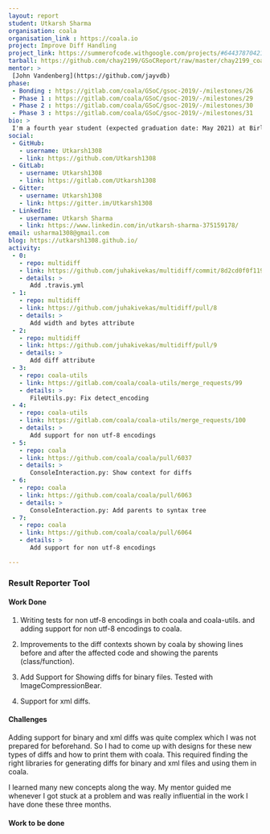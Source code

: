 ```yaml
---
layout: report
student: Utkarsh Sharma
organisation: coala
organisation_link : https://coala.io
project: Improve Diff Handling
project_link: https://summerofcode.withgoogle.com/projects/#6443787042160640
tarball: https://github.com/chay2199/GSoCReport/raw/master/chay2199_coala.tar.xz
mentor: >
 [John Vandenberg](https://github.com/jayvdb)
phase:
 - Bonding : https://gitlab.com/coala/GSoC/gsoc-2019/-/milestones/26
 - Phase 1 : https://gitlab.com/coala/GSoC/gsoc-2019/-/milestones/29
 - Phase 2 : https://gitlab.com/coala/GSoC/gsoc-2019/-/milestones/30
 - Phase 3 : https://gitlab.com/coala/GSoC/gsoc-2019/-/milestones/31
bio: >
 I'm a fourth year student (expected graduation date: May 2021) at Birla Institute of Technology and Science, Goa. I participated in GSoC and worked with [coala](http://coala.io) on improving Diff Handling, by improving the context for the affected code shown by diffs, and added support for non utf-8 encodings in coala. I also added support for Binary Diffs and XML Diffs.
social:
 - GitHub:
   - username: Utkarsh1308
   - link: https://github.com/Utkarsh1308
 - GitLab:
   - username: Utkarsh1308
   - link: https://gitlab.com/Utkarsh1308
 - Gitter:
   - username: Utkarsh1308
   - link: https://gitter.im/Utkarsh1308
 - LinkedIn:
   - username: Utkarsh Sharma
   - link: https://www.linkedin.com/in/utkarsh-sharma-375159178/
email: usharma1308@gmail.com
blog: https://utkarsh1308.github.io/
activity:
 - 0:
   - repo: multidiff
   - link: https://github.com/juhakivekas/multidiff/commit/8d2cd0f0f119932236fe2826891f1a2d4df7d5a8
   - details: >
      Add .travis.yml
 - 1:
   - repo: multidiff
   - link: https://github.com/juhakivekas/multidiff/pull/8
   - details: >
      Add width and bytes attribute
 - 2:
   - repo: multidiff
   - link: https://github.com/juhakivekas/multidiff/pull/9
   - details: >
      Add diff attribute
 - 3:
   - repo: coala-utils
   - link: https://gitlab.com/coala/coala-utils/merge_requests/99
   - details: >
      FileUtils.py: Fix detect_encoding
 - 4:
   - repo: coala-utils
   - link: https://gitlab.com/coala/coala-utils/merge_requests/100
   - details: >
      Add support for non utf-8 encodings
 - 5:
   - repo: coala
   - link: https://github.com/coala/coala/pull/6037
   - details: >
      ConsoleInteraction.py: Show context for diffs
 - 6:
   - repo: coala
   - link: https://github.com/coala/coala/pull/6063
   - details: >
      ConsoleInteraction.py: Add parents to syntax tree
 - 7:
   - repo: coala
   - link: https://github.com/coala/coala/pull/6064
   - details: >
      Add support for non utf-8 encodings

---
```


### Result Reporter Tool


#### Work Done

1. Writing tests for non utf-8 encodings in both coala and coala-utils. and
adding support for non utf-8 encodings to coala.

2. Improvements to the diff contexts shown by coala by showing lines before
and after the affected code and showing the parents (class/function).

3. Add Support for Showing diffs for binary files. Tested with
ImageCompressionBear.

4. Support for xml diffs.

#### Challenges

Adding support for binary and xml diffs was quite complex which I was not
prepared for beforehand. So I had to come up with designs for these new
types of diffs and how to print them with coala. This required finding the
right libraries for generating diffs for binary and xml files and using them
in coala.

I learned many new concepts along the way. My mentor guided me whenever I got
stuck at a problem and was really influential in the work I have done these
three months.

#### Work to be done

